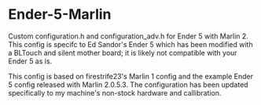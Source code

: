 # Ender-5-Marlin
Custom configuration.h and configuration_adv.h for Ender 5 with Marlin 2.  This config is specifc to Ed Sandor's Ender 5 which has been modified with a BLTouch and silent mother board; it is likely not compatible with your Ender 5 as is.

This config is based on firestrife23's Marlin 1 config and the example Ender 5 config released with Marlin 2.0.5.3.  The configuration has been updated specifically to my machine's non-stock hardware and callibration.
